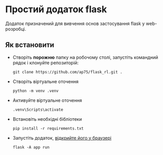 # Простий додаток flask

Додаток призначений для вивчення основ застосування flask у web-розробці.

## Як встановити

* Створіть **порожню** папку на робочому столі, запустіть командний рядок і клонуйте репозиторій:

      git clone https://github.com/ap75/flask_rl.git .

* Створіть віртуальне оточення

      python -m venv .venv

* Активуйте віртуальне оточення

      .venv\Scripts\activate

* Встановіть необхідні бібліотеки

      pip install -r requirements.txt

* Запустіть додаток, [відкрийте його у браузері](http://127.0.0.1:5000/)

      flask -A app run
